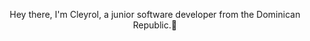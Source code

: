 <p align="center">Hey there, I'm Cleyrol, a junior software developer from the Dominican Republic.👋</p>
